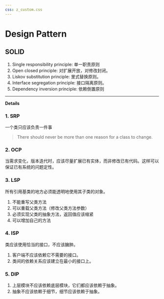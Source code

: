 ```yaml
---
css: z_custom.css
---
```

# Design Pattern

## SOLID

1. Single responsibility principle: 单一职责原则
2. Open closed principle: 对扩展开放，对修改封闭。
3. Liskov substitution principle: 里式替换原则。
4. Interface segregation principle: 接口隔离原则。
5. Dependency inversion principle: 依赖倒置原则

---

**Details**

### 1. SRP

一个类只应该负责一件事

> There should never be more than one reason for a class to change.

### 2. OCP

当需求变化，版本迭代时，应该尽量扩展已有实体，而非修改已有代码。这样可以保证已有系统的问题定性。

### 3. LSP

所有引用基类的地方必须能透明地使用其子类的对象。

1. 不能重写父类方法
2. 可以重载父类方法（修改父类方法参数）
3. 必须实现父类的抽象方法，返回值应该缩紧
4. 可以增加自己的方法

### 4. ISP

类应该使用恰当的接口，不应该臃肿。

1. 客户端不应该依赖它不需要的接口。
2. 类间的依赖关系应该建立在最小的接口上。

### 5. DIP

1. 上层模块不应该依赖底层模块，它们都应该依赖于抽象。
2. 抽象不应该依赖于细节，细节应该依赖于抽象。

